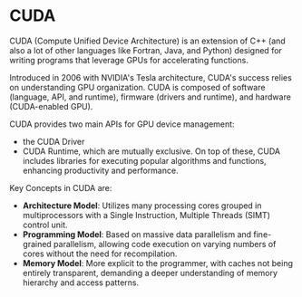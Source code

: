 
# CUDA
 
CUDA (Compute Unified Device Architecture) is  an extension of C++ (and also a lot of other languages like Fortran, Java, and Python) designed for writing programs that leverage GPUs for accelerating functions.

Introduced in 2006 with NVIDIA's Tesla architecture, CUDA's success relies on understanding GPU organization. 
CUDA is composed of software (language, API, and runtime), firmware (drivers and runtime), and hardware (CUDA-enabled GPU).

CUDA provides two main APIs for GPU device management:

- the CUDA Driver
- CUDA Runtime, which are mutually exclusive. On top of these, CUDA includes libraries for executing popular algorithms and functions, enhancing productivity and performance.

Key Concepts in CUDA are:

- **Architecture Model**: Utilizes many processing cores grouped in multiprocessors with a Single Instruction, Multiple Threads (SIMT) control unit.
- **Programming Model**: Based on massive data parallelism and fine-grained parallelism, allowing code execution on varying numbers of cores without the need for recompilation.
- **Memory Model**: More explicit to the programmer, with caches not being entirely transparent, demanding a deeper understanding of memory hierarchy and access patterns.








